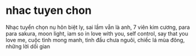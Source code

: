 # nhac tuyen chon
Nhạc tuyển chọn nụ hôn biệt ly, sai lầm vẫn là anh, 7 viên kim cương, para para sakura, moon light, iam so in love with you, self control, say that you love me, cuộc tình mong manh, tình đầu chưa nguôi, chiếc lá mùa đông, những lời dối gian

